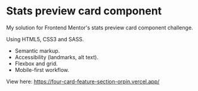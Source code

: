 # Stats preview card component
My solution for Frontend Mentor's stats preview card component challenge.

Using HTML5, CSS3 and SASS.
* Semantic markup.
* Accessibility (landmarks, alt text).
* Flexbox and grid.
* Mobile-first workflow.

View here: https://four-card-feature-section-orpin.vercel.app/
